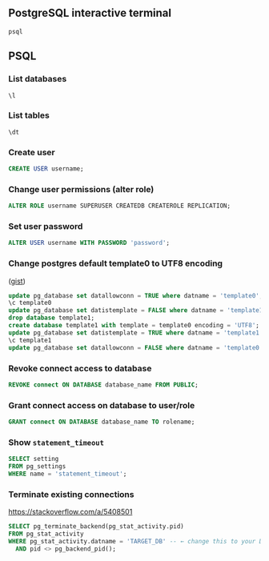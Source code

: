 ## PostgreSQL interactive terminal

```
psql
```

## PSQL

### List databases

```
\l
```

### List tables

```
\dt
```

### Create user

```sql
CREATE USER username;
```

### Change user permissions (alter role)

```sql
ALTER ROLE username SUPERUSER CREATEDB CREATEROLE REPLICATION;
```

### Set user password

```sql
ALTER USER username WITH PASSWORD 'password';
```

### Change postgres default template0 to UTF8 encoding

([gist](https://gist.github.com/ffmike/877447))

```sql
update pg_database set datallowconn = TRUE where datname = 'template0';
\c template0
update pg_database set datistemplate = FALSE where datname = 'template1';
drop database template1;
create database template1 with template = template0 encoding = 'UTF8';
update pg_database set datistemplate = TRUE where datname = 'template1';
\c template1
update pg_database set datallowconn = FALSE where datname = 'template0';
```

### Revoke connect access to database

```sql
REVOKE connect ON DATABASE database_name FROM PUBLIC;
```

### Grant connect access on database to user/role

```sql
GRANT connect ON DATABASE database_name TO rolename;
```

### Show `statement_timeout`

```sql
SELECT setting
FROM pg_settings
WHERE name = 'statement_timeout';
```

### Terminate existing connections

https://stackoverflow.com/a/5408501

```sql
SELECT pg_terminate_backend(pg_stat_activity.pid)
FROM pg_stat_activity
WHERE pg_stat_activity.datname = 'TARGET_DB' -- ← change this to your DB
  AND pid <> pg_backend_pid();
```
